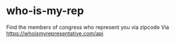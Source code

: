 # who-is-my-rep
Find the members of congress who represent you via zipcode
Via https://whoismyrepresentative.com/api
